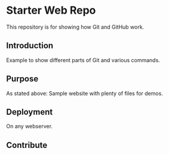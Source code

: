 # Starter Web Repo
This repository is for showing how Git and GitHub work.

## Introduction
Example to show different parts of Git and various commands.

## Purpose
As stated above:
Sample website with plenty of files for demos.

## Deployment
On any webserver.

## Contribute